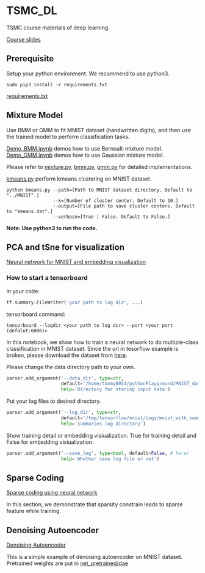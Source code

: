 # TSMC_DL
TSMC course materials of deep learning.

[Course slides](TSMC_DL/unsupervised-learning.pdf)

## Prerequisite
Setup your python environment.
We recommend to use python3.
```
sudo pip3 install -r requirements.txt
```
[requirements.txt](TSMC_DL/requirements.txt)

## Mixture Model
Use BMM or GMM to fit MNIST dataset (handwritten digits), and then use the trained model to perform classification tasks.

[Demo_BMM.ipynb](Mixture_Model/Demo_BMM.ipynb) demos how to use Bernoalli mixture model.  
[Demo_GMM.ipynb](Mixture_Model/Demo_GMM.ipynb) demos how to use Gaussian mixture model.  

Please refer to [mixture.py](Mixture_Model/mixture.py), [bmm.py](Mixture_Model/bmm.py), [gmm.py](Mixture_Model/gmm.py)
for detailed implementations.

[kmeans.py](Mixture_Model/kmeans.py) perform kmeans clustering on MNIST dataset.
```
python kmeans.py --path=[Path to MNIST dataset directory. Default to "../MNIST".]
                 --k=[Number of cluster center. Default to 10.]
                 --output=[File path to save cluster centers. Default to "kmeans.dat".]
                 --verbose=[True | False. Default to False.]
```
**Note: Use python3 to run the code.**

## PCA and tSne for visualization
[Neural network for MNIST and embedding visualization](TSMC_DL/MNIST_nn_embedding.ipynb)

### How to start a tensorboard

In your code:

```python
tf.summary.FileWriter('your path to log dir', ...)
```

tensorboard command:

```
tensorboard --logdir <your path to log dir> --port <your port (defalut:6006)>
```

In this notebook, we show how to train a neural network to do multiple-class classification in MNIST dataset.
Since the url in tesorflow example is broken, please download the dataset from [here](http://yann.lecun.com/exdb/mnist/).


Please change the data directory path to your own. 
```python
parser.add_argument('--data_dir', type=str, 
                    default='/home/tommy8054/pythonPlayground/MNIST_data/', # here!
                    help='Directory for storing input data')
```
Put your log files to desired directory.
```python
parser.add_argument('--log_dir', type=str, 
                    default='/tmp/tensorflow/mnist/logs/mnist_with_summaries', # here!
                    help='Summaries log directory')
```
Show training detail or embedding visiualization. True for training detail and False for embedding visiualization.
```python
parser.add_argument('--save_log', type=bool, default=False, # here!
                    help='Whether save log file or not')
```
## Sparse Coding
[Sparse coding using neural network](TSMC_DL/Sparse_Coding.ipynb)

In this section, we demonstrate that sparsity constrain leads to sparse feature while training. 

## Denoising Autoencoder
[Denoising Autoencoder](TSMC_DL/MNIST_Dae_Dropout.ipynb)

This is a simple example of denoising autoencoder on MNIST dataset.
Pretrained weights are put in [net_pretrained/dae](net_pretrained/dae)
